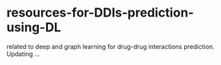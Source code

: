 # resources-for-DDIs-prediction-using-DL
related to deep and graph learning for drug-drug interactions prediction.  
Updating ...
